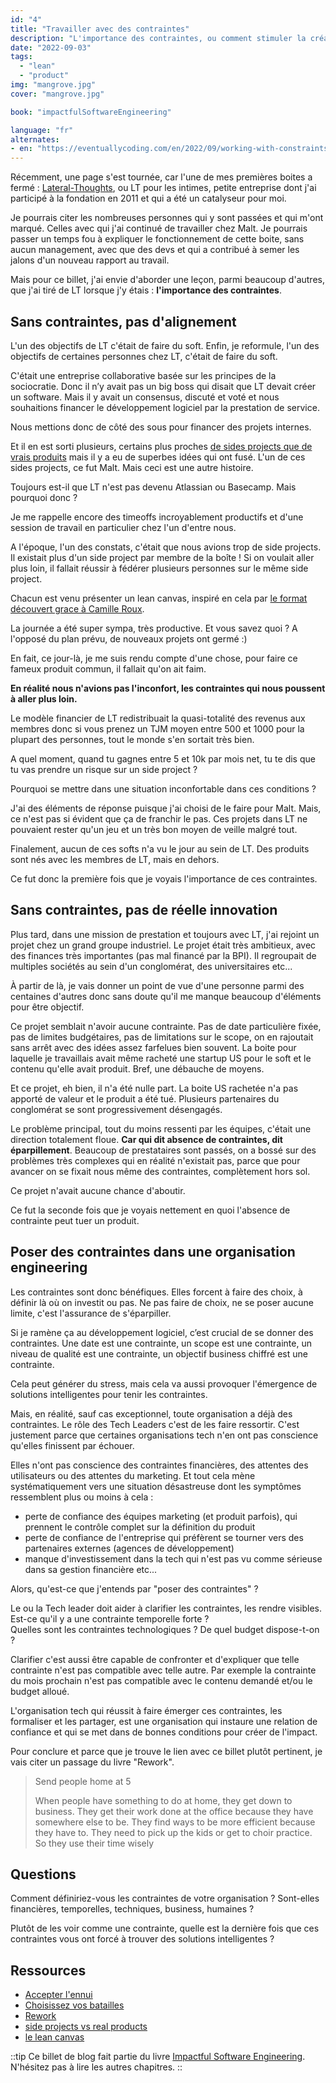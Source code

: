 ```yaml
---
id: "4"
title: "Travailler avec des contraintes"
description: "L'importance des contraintes, ou comment stimuler la créativité et l'innovation en posant des limites"
date: "2022-09-03"
tags:
  - "lean"
  - "product"
img: "mangrove.jpg"
cover: "mangrove.jpg"

book: "impactfulSoftwareEngineering"

language: "fr"
alternates:
- en: "https://eventuallycoding.com/en/2022/09/working-with-constraints"
---
```


Récemment, une page s'est tournée, car l'une de mes premières boites a fermé : [Lateral-Thoughts](https://www.societe.com/societe/lateral-thoughts-538042649.html), ou LT pour les intimes, petite entreprise dont j'ai participé à la fondation en 2011 et qui a été un catalyseur pour moi.

Je pourrais citer les nombreuses personnes qui y sont passées et qui m'ont marqué. Celles avec qui j'ai continué de travailler chez Malt. Je pourrais passer un temps fou à expliquer le fonctionnement de cette boite, sans aucun management, avec que des devs et qui a contribué à semer les jalons d'un nouveau rapport au travail.

Mais pour ce billet, j'ai envie d'aborder une leçon, parmi beaucoup d'autres, que j'ai tiré de LT lorsque j'y étais : **l'importance des contraintes**.

## Sans contraintes, pas d'alignement

L'un des objectifs de LT c'était de faire du soft. Enfin, je reformule, l'un des objectifs de certaines personnes chez LT, c'était de faire du soft.

C'était une entreprise collaborative basée sur les principes de la sociocratie. Donc il n’y avait pas un big boss qui disait que LT devait créer un software. Mais il y avait un consensus, discuté et voté et nous souhaitions financer le développement logiciel par la prestation de service.

Nous mettions donc de côté des sous pour financer des projets internes.

Et il en est sorti plusieurs, certains plus proches [de sides projects que de vrais produits](https://eventuallycoding.com/2020/07/27/produit-versus-side-project/) mais il y a eu de superbes idées qui ont fusé. L'un de ces sides projects, ce fut Malt. Mais ceci est une autre histoire.

Toujours est-il que LT n'est pas devenu Atlassian ou Basecamp. Mais pourquoi donc ?

Je me rappelle encore des timeoffs incroyablement productifs et d'une session de travail en particulier chez l'un d'entre nous.

A l'époque, l'un des constats, c'était que nous avions trop de side projects. Il existait plus d'un side project par membre de la boîte ! Si on voulait aller plus loin, il fallait réussir à fédérer plusieurs personnes sur le même side project.

Chacun est venu présenter un lean canvas, inspiré en cela par [le format découvert grace à Camille Roux](https://www.camilleroux.com/2012/11/09/video-testez-votre-idee-en-quelques-heures-sud-web-2012/).

La journée a été super sympa, très productive. Et vous savez quoi ? A l'opposé du plan prévu, de nouveaux projets ont germé :)

En fait, ce jour-là, je me suis rendu compte d'une chose, pour faire ce fameux produit commun, il fallait qu'on ait faim.

**En réalité nous n'avions pas l'inconfort, les contraintes qui nous poussent à aller plus loin.**

Le modèle financier de LT redistribuait la quasi-totalité des revenus aux membres donc si vous prenez un TJM moyen entre 500 et 1000 pour la plupart des personnes, tout le monde s'en sortait très bien.

A quel moment, quand tu gagnes entre 5 et 10k par mois net, tu te dis que tu vas prendre un risque sur un side project ?

Pourquoi se mettre dans une situation inconfortable dans ces conditions ?

J'ai des éléments de réponse puisque j'ai choisi de le faire pour Malt. Mais, ce n'est pas si évident que ça de franchir le pas. Ces projets dans LT ne pouvaient rester qu'un jeu et un très bon moyen de veille malgré tout.

Finalement, aucun de ces softs n'a vu le jour au sein de LT. Des produits sont nés avec les membres de LT, mais en dehors.

Ce fut donc la première fois que je voyais l'importance de ces contraintes.

## Sans contraintes, pas de réelle innovation

Plus tard, dans une mission de prestation et toujours avec LT, j'ai rejoint un projet chez un grand groupe industriel. Le projet était très ambitieux, avec des finances très importantes (pas mal financé par la BPI). Il regroupait de multiples sociétés au sein d'un conglomérat, des universitaires etc...

À partir de là, je vais donner un point de vue d'une personne parmi des centaines d'autres donc sans doute qu'il me manque beaucoup d'éléments pour être objectif.

Ce projet semblait n'avoir aucune contrainte. Pas de date particulière fixée, pas de limites budgétaires, pas de limitations sur le scope, on en rajoutait sans arrêt avec des idées assez farfelues bien souvent. La boite pour laquelle je travaillais avait même racheté une startup US pour le soft et le contenu qu'elle avait produit. Bref, une débauche de moyens.

Et ce projet, eh bien, il n'a été nulle part. La boite US rachetée n'a pas apporté de valeur et le produit a été tué. Plusieurs partenaires du conglomérat se sont progressivement désengagés.

Le problème principal, tout du moins ressenti par les équipes, c'était une direction totalement floue. **Car qui dit absence de contraintes, dit éparpillement**. Beaucoup de prestataires sont passés, on a bossé sur des problèmes très complexes qui en réalité n'existait pas, parce que pour avancer on se fixait nous même des contraintes, complètement hors sol.

Ce projet n'avait aucune chance d'aboutir.

Ce fut la seconde fois que je voyais nettement en quoi l'absence de contrainte peut tuer un produit.

## Poser des contraintes dans une organisation engineering

Les contraintes sont donc bénéfiques. Elles forcent à faire des choix, à définir là où on investit ou pas. Ne pas faire de choix, ne se poser aucune limite, c'est l'assurance de s'éparpiller. 

Si je ramène ça au développement logiciel, c’est crucial de se donner des contraintes. Une date est une contrainte, un scope est une contrainte, un niveau de qualité est une contrainte, un objectif business chiffré est une contrainte.

Cela peut générer du stress, mais cela va aussi provoquer l'émergence de solutions intelligentes pour tenir les contraintes.

Mais, en réalité, sauf cas exceptionnel, toute organisation a déjà des contraintes. Le rôle des Tech Leaders c'est de les faire ressortir. C'est justement parce que certaines organisations tech n'en ont pas conscience qu'elles finissent par échouer.

Elles n'ont pas conscience des contraintes financières, des attentes des utilisateurs ou des attentes du marketing.
Et tout cela mène systématiquement vers une situation désastreuse dont les symptômes ressemblent plus ou moins à cela : 
- perte de confiance des équipes marketing (et produit parfois), qui prennent le contrôle complet sur la définition du produit
- perte de confiance de l'entreprise qui préfèrent se tourner vers des partenaires externes (agences de développement)
- manque d'investissement dans la tech qui n'est pas vu comme sérieuse dans sa gestion financière
etc...

Alors, qu'est-ce que j'entends par "poser des contraintes" ?

Le ou la Tech leader doit aider à clarifier les contraintes, les rendre visibles.  
Est-ce qu'il y a une contrainte temporelle forte ?  
Quelles sont les contraintes technologiques ?
De quel budget dispose-t-on ?

Clarifier c'est aussi être capable de confronter et d'expliquer que telle contrainte n'est pas compatible avec telle autre.
Par exemple la contrainte du mois prochain n'est pas compatible avec le contenu demandé et/ou le budget alloué.

L'organisation tech qui réussit à faire émerger ces contraintes, les formaliser et les partager, est une organisation qui instaure une relation de confiance et qui se met dans de bonnes conditions pour créer de l'impact.

Pour conclure et parce que je trouve le lien avec ce billet plutôt pertinent, je vais citer un passage du livre "Rework".

> Send people home at 5
>
> When people have something to do at home, they get down to business. They get their work done at the office because they have somewhere else to be. They find ways to be more efficient because they have to. They need to pick up the kids or get to choir practice. So they use their time wisely

## Questions

Comment définiriez-vous les contraintes de votre organisation ? Sont-elles financières, temporelles, techniques, business, humaines ?

Plutôt de les voir comme une contrainte, quelle est la dernière fois que ces contraintes vous ont forcé à trouver des solutions intelligentes ?

## Ressources

* [Accepter l'ennui](https://eventuallycoding.com/2023/03/accept-boredom)
* [Choisissez vos batailles](https://eventuallycoding.com/2023/03/choisissez-vos-batailles)
* [Rework](https://www.amazon.fr/Rework-Jason-Fried/dp/0307463745)
* [side projects vs real products](https://eventuallycoding.com/2020/07/27/produit-versus-side-project/)
* [le lean canvas](https://www.camilleroux.com/2012/11/09/video-testez-votre-idee-en-quelques-heures-sud-web-2012/)

::tip
Ce billet de blog fait partie du livre [Impactful Software Engineering](/2023/02/impactful-software-engineering).  
N'hésitez pas à lire les autres chapitres.
::
